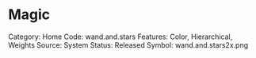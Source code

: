 # Magic

Category: Home
Code: wand.and.stars
Features: Color, Hierarchical, Weights
Source: System
Status: Released
Symbol: wand.and.stars2x.png